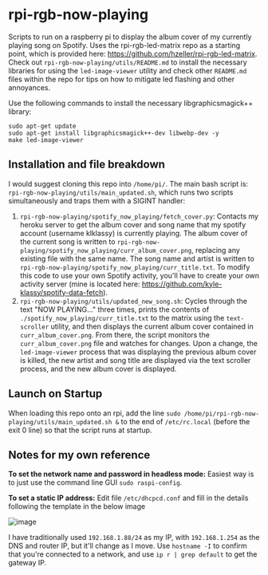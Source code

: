 # rpi-rgb-now-playing
Scripts to run on a raspberry pi to display the album cover of my currently playing song on Spotify. Uses the rpi-rgb-led-matrix repo as a starting point, which is provided here: https://github.com/hzeller/rpi-rgb-led-matrix. Check out `rpi-rgb-now-playing/utils/README.md` to install the necessary libraries for using the `led-image-viewer` utility and check other `README.md` files within the repo for tips on how to mitigate led flashing and other annoyances.

Use the following commands to install the necessary libgraphicsmagick++ library:
 ```
 sudo apt-get update
sudo apt-get install libgraphicsmagick++-dev libwebp-dev -y
make led-image-viewer
```


## Installation and file breakdown
I would suggest cloning this repo into `/home/pi/`. The main bash script is: `rpi-rgb-now-playing/utils/main_updated.sh`, which runs two scripts simultaneously and traps them with a SIGINT handler:

1. `rpi-rgb-now-playing/spotify_now_playing/fetch_cover.py`: Contacts my heroku server to get the album cover and song name that my spotify account (username klklassy) is currently playing. The album cover of the current song is written to `rpi-rgb-now-playing/spotify_now_playing/curr_album_cover.png`, replacing any existing file with the same name. The song name and artist is written to `rpi-rgb-now-playing/spotify_now_playing/curr_title.txt`. To modify this code to use your own Spotify activity, you'll have to create your own activity server (mine is located here: https://github.com/kyle-klassy/spotify-data-fetch).
2. `rpi-rgb-now-playing/utils/updated_new_song.sh`: Cycles through the text "NOW PLAYING..." three times, prints the contents of `./spotify_now_playing/curr_title.txt` to the matrix using the `text-scroller` utility, and then displays the current album cover contained in `curr_album_cover.png`. From there, the script monitors the `curr_album_cover.png` file and watches for changes. Upon a change, the `led-image-viewer` process that was displaying the previous album cover is killed, the new artist and song title are displayed via the text scroller process, and the new album cover is displayed. 

## Launch on Startup
When loading this repo onto an rpi, add the line `sudo /home/pi/rpi-rgb-now-playing/utils/main_updated.sh &` to the end of `/etc/rc.local` (before the exit 0 line) so that the script runs at startup.

## Notes for my own reference
**To set the network name and password in headless mode:** Easiest way is to just use the command line GUI `sudo raspi-config`.

**To set a static IP address:** Edit file `/etc/dhcpcd.conf` and fill in the details following the template in the below image 

![image](https://user-images.githubusercontent.com/25966125/203809812-60e4c261-44b7-452b-b085-fff615045a4d.png)

I have traditionally used `192.168.1.88/24` as my IP, with `192.168.1.254` as the DNS and router IP, but it'll change as I move. Use `hostname -I` to confirm that you're connected to a network, and use `ip r | grep default` to get the gateway IP.
